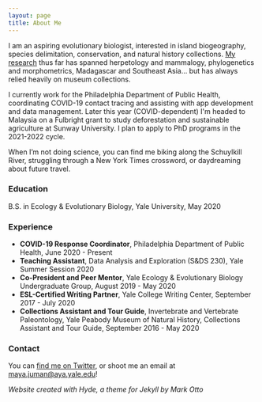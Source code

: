 ```yaml
---
layout: page
title: About Me
---
```


I am an aspiring evolutionary biologist, interested in island biogeography, species delimitation, conservation, and natural history collections. <a href="research">My research</a> thus far has spanned herpetology and mammalogy, phylogenetics and morphometrics, Madagascar and Southeast Asia… but has always relied heavily on museum collections.

I currently work for the Philadelphia Department of Public Health, coordinating COVID-19 contact tracing and assisting with app development and data management. Later this year (COVID-dependent) I'm headed to Malaysia on a Fulbright grant to study deforestation and sustainable agriculture at Sunway University. I plan to apply to PhD programs in the 2021-2022 cycle.

When I’m not doing science, you can find me biking along the Schuylkill River, struggling through a New York Times crossword, or daydreaming about future travel.

### Education

B.S. in Ecology & Evolutionary Biology,  Yale University,  May 2020

### Experience

- **COVID-19 Response Coordinator**, Philadelphia Department of Public Health, June 2020 - Present
- **Teaching Assistant**,  Data Analysis and Exploration (S&DS 230),  Yale Summer Session 2020
- **Co-President and Peer Mentor**, Yale Ecology & Evolutionary Biology Undergraduate Group, August 2019 - May 2020
- **ESL-Certified Writing Partner**,  Yale College Writing Center,  September 2017 - July 2020
- **Collections Assistant and Tour Guide**,  Invertebrate and Vertebrate Paleontology,  Yale Peabody Museum of Natural History,  Collections Assistant and Tour Guide,  September 2016 - May 2020

### Contact

You can <a href="https://twitter.com/mayajuman" target="_blank">find me on Twitter</a>, or shoot me an email at maya.juman@aya.yale.edu!

*Website created with Hyde, a theme for Jekyll by Mark Otto*

